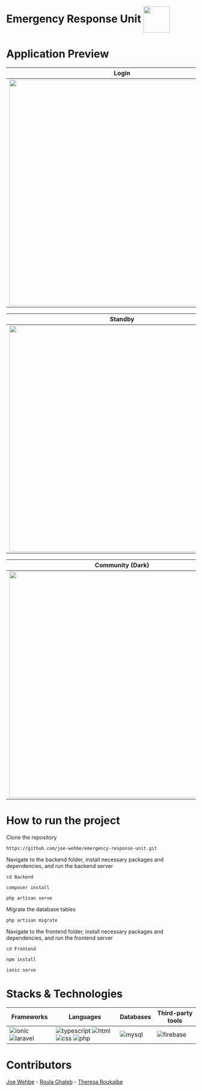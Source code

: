 # Emergency Response Unit <img width="70" align="center" src="https://github.com/joe-wehbe/emergency-response-unit/assets/102875229/868cacf0-b2b8-456f-aa56-5cf71ed764ae">

# Application Preview
|Login|Side Menu|Report Emergency|
|-------|---------|--------------|
|<img height="600" src="https://github.com/joe-wehbe/emergency-response-unit/assets/102875229/009aef38-e6f8-4e05-bc1a-85ae9261f958">|<img height="600" src="https://github.com/joe-wehbe/emergency-response-unit/assets/102875229/cdcf6a61-2cb5-4b1e-a853-f703390b1f1f">|<img height="600" src="https://github.com/joe-wehbe/emergency-response-unit/assets/102875229/ff6dab8e-7e5b-4602-bf01-0406c28aa78f">|

|Standby|Emergency Details|Community|
|-------|---------|--------------|
|<img height="600" src="https://github.com/joe-wehbe/emergency-response-unit/assets/102875229/af3d53c4-abdb-473e-bf3f-2ce34037eae5">|<img height="600" src="https://github.com/joe-wehbe/emergency-response-unit/assets/102875229/1d8ad6c8-8f27-44c1-bfad-b3b43f13dcf1">|<img height="600" src="https://github.com/joe-wehbe/emergency-response-unit/assets/102875229/c8c4fe7a-c39c-4d9a-8100-3c4c4f0fd324">|

|Community (Dark) |Extensions (Dark) |Medical FAQs (Dark)|
|-------|---------|--------------|
|<img height="600" src="https://github.com/joe-wehbe/emergency-response-unit/assets/102875229/8bb4350c-1c00-4120-a0ae-ba806c15650e">|<img height="600" src="https://github.com/joe-wehbe/emergency-response-unit/assets/102875229/56cb5cee-daff-4f53-9e0c-2d670c5e554a">|<img height="600" src="https://github.com/joe-wehbe/emergency-response-unit/assets/102875229/81ddf66c-c7c4-450e-be5d-8b3713ca3119">|

# How to run the project
Clone the repository
```
https://github.com/joe-wehbe/emergency-response-unit.git
```

Navigate to the backend folder, install necessary packages and dependencies, and run the backend server
```
cd Backend
```
```
composer install
```
```
php artisan serve
```

Migrate the database tables
```
php artisan migrate
```

Navigate to the frontend folder, install necessary packages and dependencies, and run the frontend server
```
cd Frontend
```
```
npm install
```
```
ionic serve
```

# Stacks & Technologies
|Frameworks|Languages|Databases|Third-party tools|
|----------|---------|--------|-----|
|<img src="https://img.shields.io/badge/Ionic-%233880FF.svg?style=for-the-badge&logo=Ionic&logoColor=white" alt="ionic"> <img src="https://img.shields.io/badge/laravel-%23FF2D20.svg?style=for-the-badge&logo=laravel&logoColor=white" alt="laravel">|<img src="https://img.shields.io/badge/typescript-%23007ACC.svg?style=for-the-badge&logo=typescript&logoColor=white" alt="typescript"> <img src="https://img.shields.io/badge/html5-%23E34F26.svg?style=for-the-badge&logo=html5&logoColor=white" alt="html"> <img src="https://img.shields.io/badge/css3-%231572B6.svg?style=for-the-badge&logo=css3&logoColor=white" alt="css"> <img src="https://img.shields.io/badge/PHP-777BB4?style=for-the-badge&logo=php&logoColor=white" alt="php">|<img src="https://img.shields.io/badge/MySQL-005C84?style=for-the-badge&logo=mysql&logoColor=white" alt="mysql">|<img src="https://img.shields.io/badge/firebase-a08021?style=for-the-badge&logo=firebase&logoColor=ffcd34" alt="firebase">|

# Contributors
<a href="https://github.com/joe-wehbe">Joe Wehbe</a> - <a href="https://github.com/roulaaa">Roula Ghaleb</a> - <a href="https://github.com/TheresaRoukaibe">Theresa Roukaibe</a>
